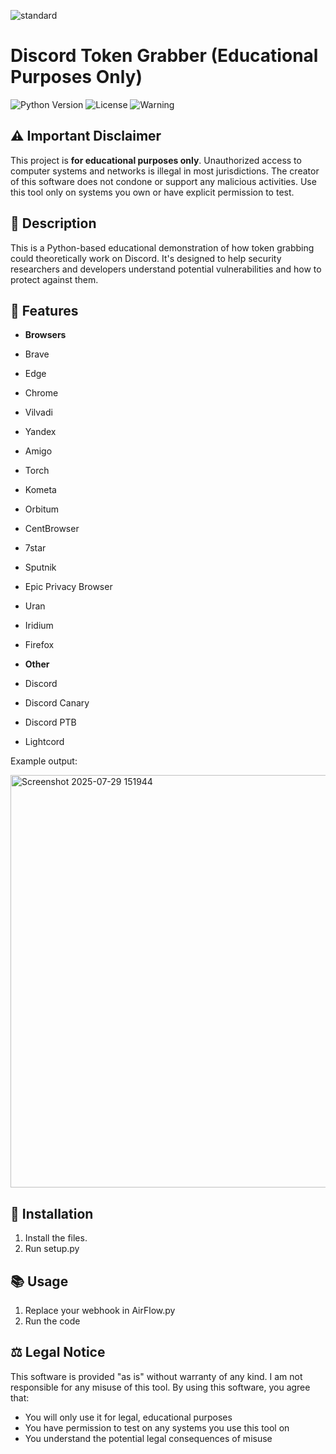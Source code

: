 ![standard](https://github.com/user-attachments/assets/f9357262-3580-4e4a-8f4e-b2ed2f1b70f5)

# Discord Token Grabber (Educational Purposes Only)

![Python Version](https://img.shields.io/badge/python-3.7%2B-blue)
![License](https://img.shields.io/badge/license-MIT-red)
![Warning](https://img.shields.io/badge/WARNING-EDUCATIONAL%20USE%20ONLY-orange)

## ⚠️ Important Disclaimer
This project is **for educational purposes only**. Unauthorized access to computer systems and networks is illegal in most jurisdictions. The creator of this software does not condone or support any malicious activities. Use this tool only on systems you own or have explicit permission to test.
 
## 📝 Description
This is a Python-based educational demonstration of how token grabbing could theoretically work on Discord. It's designed to help security researchers and developers understand potential vulnerabilities and how to protect against them. 
   
## 🔧 Features
- **Browsers**
 - Brave
 - Edge
 - Chrome
 - Vilvadi
 - Yandex
 - Amigo
 - Torch
 - Kometa
 - Orbitum
 - CentBrowser
 - 7star
 - Sputnik
 - Epic Privacy Browser
 - Uran
 - Iridium
 - Firefox
   
- **Other**
 - Discord
 - Discord Canary
 - Discord PTB
 - Lightcord














Example output: 

<img width="1128" height="660" alt="Screenshot 2025-07-29 151944" src="https://github.com/user-attachments/assets/ff7322e8-92fd-4362-860c-46dbda3c25eb" />













## 🚀 Installation
1. Install the files.
2. Run setup.py




## 📚 Usage
1. Replace your webhook in AirFlow.py
2. Run the code

## ⚖️ Legal Notice
This software is provided "as is" without warranty of any kind. I am not responsible for any misuse of this tool. By using this software, you agree that:
- You will only use it for legal, educational purposes
- You have permission to test on any systems you use this tool on
- You understand the potential legal consequences of misuse


